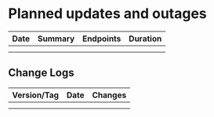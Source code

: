 # Planned updates and outages


| Date        | Summary        | Endpoints        | Duration |
|-------------|----------------|------------------|----------|
|             |                |                  |          |
|             |                |                  |          |


## Change Logs

| Version/Tag | Date       | Changes                                                                       |
|-------------|------------|-------------------------------------------------------------------------------|
|             |            |                                                   |                           |
|             |            |                                                   |                           |
